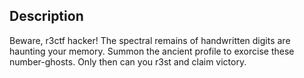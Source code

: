 ## Description

Beware, r3ctf hacker! The spectral remains of handwritten digits are haunting your memory.
Summon the ancient profile to exorcise these number-ghosts. Only then can you r3st and claim victory.